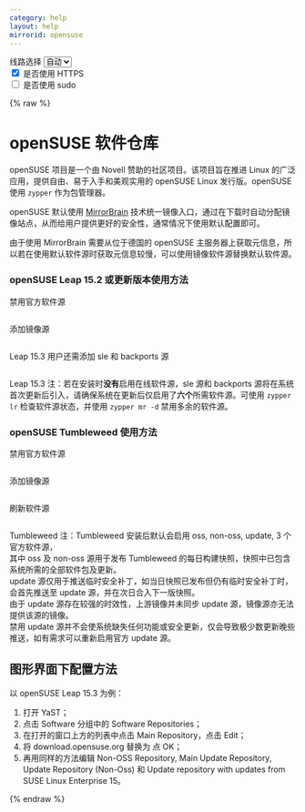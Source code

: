 ```yaml
---
category: help
layout: help
mirrorid: opensuse
---
```


<!-- 本 markdown 从 tuna/mirrorz-help-ng 自动生成，如需修改，请修改其对应部分 -->

<style>.z-help tmpl { display: none }</style>

<div class="z-wrap">
    <form class="z-form z-global" onchange="form_update(null)" onsubmit="return false">
        <div>
            <label for="e0a5cecb">线路选择</label>
            <select id="e0a5cecb" name="host">
                <option selected="selected" value="{{ site.url }}">自动</option>
                <option value="{{ site.urlv4 }}">IPv4</option>
                <option value="{{ site.urlv6 }}">IPv6</option>
            </select>
        </div>
        <div>
            <input id="144d763c" name="_scheme" type="checkbox" checked>
            <label for="144d763c">是否使用 HTTPS</label>
        </div>
        <div>
            <input id="4659e7da" name="_sudo" type="checkbox">
            <label for="4659e7da">是否使用 sudo</label>
        </div>
    </form>
</div>
{% raw %}
<div class="z-help"><h1>openSUSE 软件仓库</h1>
<p>openSUSE 项目是一个由 Novell 赞助的社区项目。该项目旨在推进 Linux 的广泛应用，提供自由、易于入手和美观实用的 openSUSE Linux 发行版。openSUSE 使用 <code>zypper</code> 作为包管理器。</p>
<p>openSUSE 默认使用 <a href="https://zh.opensuse.org/MirrorBrain">MirrorBrain</a> 技术统一镜像入口，通过在下载时自动分配镜像站点，从而给用户提供更好的安全性，通常情况下使用默认配置即可。</p>
<p>由于使用 MirrorBrain 需要从位于德国的 openSUSE 主服务器上获取元信息，所以若在使用默认软件源时获取元信息较慢，可以使用镜像软件源替换默认软件源。</p>
<h3>openSUSE Leap 15.2 或更新版本使用方法</h3>
<p>禁用官方软件源</p>
<div class="z-wrap"><form class="z-form" onchange="form_update(event)" onsubmit="return false"></form><pre class="z-code"></pre></div><tmpl z-lang="bash">
{{sudo}}zypper mr -da
</tmpl>
<p>添加镜像源</p>
<div class="z-wrap"><form class="z-form" onchange="form_update(event)" onsubmit="return false"></form><pre class="z-code"></pre></div><tmpl z-lang="bash">
{{sudo}}zypper ar -cfg '{{endpoint}}/distribution/leap/$releasever/repo/oss/' mirror-oss
{{sudo}}zypper ar -cfg '{{endpoint}}/distribution/leap/$releasever/repo/non-oss/' mirror-non-oss
{{sudo}}zypper ar -cfg '{{endpoint}}/update/leap/$releasever/oss/' mirror-update
{{sudo}}zypper ar -cfg '{{endpoint}}/update/leap/$releasever/non-oss/' mirror-update-non-oss
</tmpl>
<p>Leap 15.3 用户还需添加 sle 和 backports 源</p>
<div class="z-wrap"><form class="z-form" onchange="form_update(event)" onsubmit="return false"></form><pre class="z-code"></pre></div><tmpl z-lang="bash">
{{sudo}}zypper ar -cfg '{{endpoint}}/update/leap/$releasever/sle/' mirror-sle-update
{{sudo}}zypper ar -cfg '{{endpoint}}/update/leap/$releasever/backports/' mirror-backports-update
</tmpl>
<p>Leap 15.3 注：若在安装时<strong>没有</strong>启用在线软件源，sle 源和 backports 源将在系统首次更新后引入，请确保系统在更新后仅启用了<strong>六个</strong>所需软件源。可使用 <code>zypper lr</code> 检查软件源状态，并使用 <code>zypper mr -d</code> 禁用多余的软件源。</p>
<h3>openSUSE Tumbleweed 使用方法</h3>
<p>禁用官方软件源</p>
<div class="z-wrap"><form class="z-form" onchange="form_update(event)" onsubmit="return false"></form><pre class="z-code"></pre></div><tmpl z-lang="bash">
{{sudo}}zypper mr -da
</tmpl>
<p>添加镜像源</p>
<div class="z-wrap"><form class="z-form" onchange="form_update(event)" onsubmit="return false"></form><pre class="z-code"></pre></div><tmpl z-lang="bash">
{{sudo}}zypper ar -cfg '{{endpoint}}/tumbleweed/repo/oss/' mirror-oss
{{sudo}}zypper ar -cfg '{{endpoint}}/tumbleweed/repo/non-oss/' mirror-non-oss
</tmpl>
<p>刷新软件源</p>
<div class="z-wrap"><form class="z-form" onchange="form_update(event)" onsubmit="return false"></form><pre class="z-code"></pre></div><tmpl z-lang="bash">
{{sudo}}zypper ref
</tmpl>
<p>Tumbleweed 注：Tumbleweed 安装后默认会启用 oss, non-oss, update, 3 个官方软件源，<br/>
其中 oss 及 non-oss 源用于发布 Tumbleweed 的每日构建快照，快照中已包含系统所需的全部软件包及更新。<br/>
update 源仅用于推送临时安全补丁，如当日快照已发布但仍有临时安全补丁时，会首先推送至 update 源，并在次日合入下一版快照。<br/>
由于 update 源存在较强的时效性，上游镜像并未同步 update 源，镜像源亦无法提供该源的镜像。<br/>
禁用 update 源并不会使系统缺失任何功能或安全更新，仅会导致极少数更新晚些推送，如有需求可以重新启用官方 update 源。</p>
<h2>图形界面下配置方法</h2>
<p>以 openSUSE Leap 15.3 为例：</p>
<ol>
<li>打开 YaST；</li>
<li>点击 Software 分组中的 Software Repositories；</li>
<li>在打开的窗口上方的列表中点击 Main Repository，点击 Edit；</li>
<li>将 download.opensuse.org 替换为 <span class="z-wrap"><code class="z-code"></code></span><tmpl z-inline="">{{host}}{{path}}</tmpl> 点 OK；</li>
<li>再用同样的方法编辑 Non-OSS Repository, Main Update Repository, Update Repository (Non-Oss) 和 Update repository with updates from SUSE Linux Enterprise 15。</li>
</ol><script id="z-config" type="application/x-mirrorz-help">eyJfIjogIm9wZW5TVVNFIFx1OGY2Zlx1NGVmNlx1NGVkM1x1NWU5MyIsICJibG9jayI6IFsib3BlbnN1c2UiXSwgImlucHV0Ijoge30sICJuYW1lIjogIm9wZW5zdXNlIn0=</script>
</div>

{% endraw %}

<script src="/static/js/mustache.js?{{ site.data['hash'] }}"></script>
<script src="/static/js/zdocs.js?{{ site.data['hash'] }}"></script>
